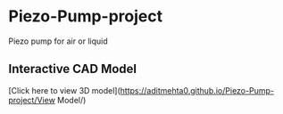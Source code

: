 # Piezo-Pump-project
Piezo pump for air or liquid
## Interactive CAD Model
[Click here to view 3D model](https://aditmehta0.github.io/Piezo-Pump-project/View Model/)
